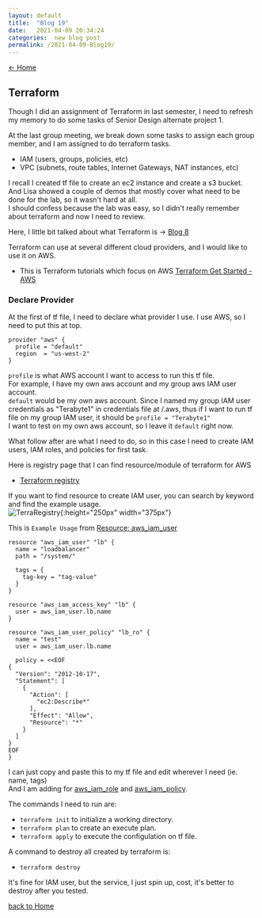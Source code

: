 ```yaml
---
layout: default
title:  "Blog 19"
date:   2021-04-09 20:34:24
categories:  new blog post
permalink: /2021-04-09-Blog19/
---
```

[<- Home](https://keiyamo.github.io/)

## Terraform
Though I did an assignment of Terraform in last semester, I need to refresh my memory to do some tasks of Senior Design alternate project 1.  

At the last group meeting, we break down some tasks to assign each group member, and I am assigned to do terraform tasks.
- IAM (users, groups, policies, etc)
- VPC (subnets, route tables, Internet Gateways, NAT instances, etc)  

I recall I created tf file to create an ec2 instance and create a s3 bucket.  
And Lisa showed a couple of demos that mostly cover what need to be done for the lab, so it wasn't hard at all.  
I should confess because the lab was easy, so I didn't really remember about terraform and now I need to review.  

Here, I little bit talked about what Terraform is -> [Blog 8](/2020-10-29-Blog8/)   

Terraform can use at several different cloud providers, and I would like to use it on AWS.
- This is Terraform tutorials which focus on AWS
  [Terraform Get Started - AWS](https://learn.hashicorp.com/collections/terraform/aws-get-started)  

### Declare Provider
At the first of tf file, I need to declare what provider I use.  I use AWS, so I need to put this at top.  
```
provider "aws" {
  profile = "default"
  region  = "us-west-2"
}
```
`profile` is what AWS account I want to access to run this tf file.  
For example, I have my own aws account and my group aws IAM user account.  
`default` would be my own aws account.  Since I named my group IAM user credentials as "Terabyte1" in credentials file at /.aws, thus if I want to run tf file on my group IAM user, it should be `profile = "Terabyte1"`   
I want to test on my own aws account, so I leave it `default` right now.  

What follow after are what I need to do, so in this case I need to create IAM users, IAM roles, and policies for first task.  

Here is registry page that I can find resource/module of terraform for AWS
- [Terraform registry](https://registry.terraform.io/providers/hashicorp/aws/latest/docs)

If you want to find resource to create IAM user, you can search by keyword and find the example usage.  
![TerraRegistry](https://user-images.githubusercontent.com/69828773/114258306-92a0be80-997a-11eb-99d3-03c9bf03a3f3.png){:height="250px" width="375px"}


This is `Example Usage` from [Resource: aws_iam_user](https://registry.terraform.io/providers/hashicorp/aws/latest/docs/resources/iam_user)
```
resource "aws_iam_user" "lb" {
  name = "loadbalancer"
  path = "/system/"

  tags = {
    tag-key = "tag-value"
  }
}

resource "aws_iam_access_key" "lb" {
  user = aws_iam_user.lb.name
}

resource "aws_iam_user_policy" "lb_ro" {
  name = "test"
  user = aws_iam_user.lb.name

  policy = <<EOF
{
  "Version": "2012-10-17",
  "Statement": [
    {
      "Action": [
        "ec2:Describe*"
      ],
      "Effect": "Allow",
      "Resource": "*"
    }
  ]
}
EOF
}
```  

I can just copy and paste this to my tf file and edit wherever I need (ie. name, tags)    
And I am adding for [aws_iam_role](https://registry.terraform.io/providers/hashicorp/aws/latest/docs/resources/iam_role) and [aws_iam_policy](https://registry.terraform.io/providers/hashicorp/aws/latest/docs/resources/iam_policy).  


The commands I need to run are:  
- `terraform init` to initialize a working directory.
- `terraform plan` to create an execute plan.
- `terraform apply` to execute the configulation on tf file.

A command to destroy all created by terraform is:
- `terraform destroy`  

It's fine for IAM user, but the service, I just spin up, cost, it's better to destroy after you tested.  

[back to Home](https://keiyamo.github.io/)

